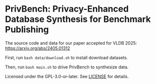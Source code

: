 # PrivBench: Privacy-Enhanced Database Synthesis for Benchmark Publishing

The source code and data for our paper accepted for VLDB 2025: https://arxiv.org/abs/2405.01312

First, run ```bash data/download.sh``` to install download datasets.

Then, run ```bash main.sh``` to drive PrivBench to synthesize data.


Licensed under the GPL-3.0-or-later. See [LICENSE](./LICENSE) for details.
